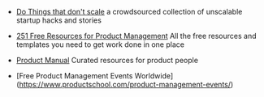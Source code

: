 - [Do Things that don't scale](https://www.dothingsthatdontscale.com/) 
  a crowdsourced collection of unscalable startup hacks and stories
  
- [251 Free Resources for Product Management](https://usefyi.com/templates)
  All the free resources and templates you need to get work done in one place
  
- [Product Manual](https://www.productmanual.co/)
  Curated resources for product people
  
- [Free Product Management Events Worldwide] (https://www.productschool.com/product-management-events/)
